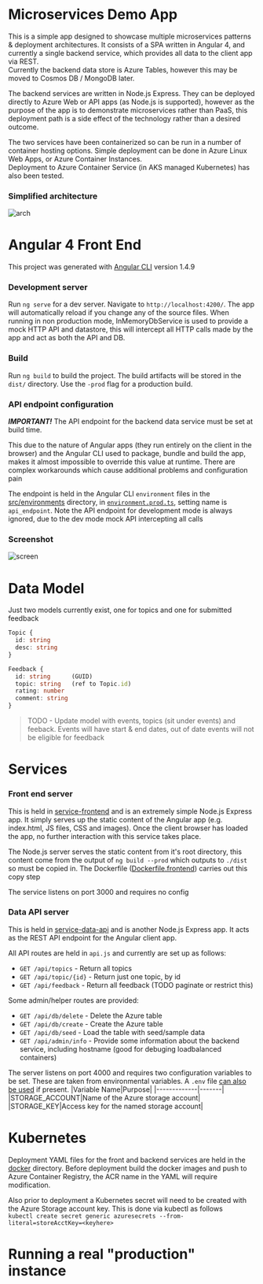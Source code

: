 # Microservices Demo App

This is a simple app designed to showcase multiple microservices patterns & deployment architectures. It consists of a SPA written in Angular 4, and currently a single backend service, which provides all data to the client app via REST.  
Currently the backend data store is Azure Tables, however this may be moved to Cosmos DB / MongoDB later.

The backend services are written in Node.js Express. They can be deployed directly to Azure Web or API apps (as Node.js is supported), however as the purpose of the app is to demonstrate microservices rather than PaaS, this deployment path is a side effect of the technology rather than a desired outcome.

The two services have been containerized so can be run in a number of container hosting options. Simple deployment can be done in Azure Linux Web Apps, or Azure Container Instances.  
Deployment to Azure Container Service (in AKS managed Kubernetes) has also been tested.

### Simplified architecture
![arch](https://user-images.githubusercontent.com/14982936/32010128-dca5d85e-b9a8-11e7-9802-e0147342093e.png)


# Angular 4 Front End
This project was generated with [Angular CLI](https://github.com/angular/angular-cli) version 1.4.9

### Development server
Run `ng serve` for a dev server. Navigate to `http://localhost:4200/`. The app will automatically reload if you change any of the source files.
When running in non production mode, InMemoryDbService is used to provide a mock HTTP API and datastore, this will intercept all HTTP calls made by the app and act as both the API and DB.

### Build
Run `ng build` to build the project. The build artifacts will be stored in the `dist/` directory. Use the `-prod` flag for a production build.

### API endpoint configuration
***IMPORTANT!*** The API endpoint for the backend data service must be set at build time. 

This due to the nature of Angular apps (they run entirely on the client in the browser) and the Angular CLI used to package, bundle and build the app, makes it almost impossible to override this value at runtime. There are complex workarounds which cause additional problems and configuration pain

The endpoint is held in the Angular CLI `environment` files in the [src/environments](src/environments) directory, in [`environment.prod.ts`](src/environments/environment.prod.ts), setting name is `api_endpoint`. Note the API endpoint for development mode is always ignored, due to the dev mode mock API intercepting all calls

### Screenshot
![screen](https://user-images.githubusercontent.com/14982936/32010139-e7542fda-b9a8-11e7-874f-545133f45c83.png)

# Data Model
Just two models currently exist, one for topics and one for submitted feedback
```ts
Topic {
  id: string
  desc: string
}
``` 
```ts
Feedback {
  id: string      (GUID)
  topic: string   (ref to Topic.id)
  rating: number
  comment: string
}
``` 
> TODO - Update model with events, topics (sit under events) and feeback. Events will have start & end dates, out of date events will not be eligible for feedback

# Services 

### Front end server 
This is held in [service-frontend](service-frontend) and is an extremely simple Node.js Express app. It simply serves up the static content of the Angular app (e.g. index.html, JS files, CSS and images). Once the client browser has loaded the app, no further interaction with this service takes place.  

The Node.js server serves the static content from it's root directory, this content come from the output of `ng build --prod` which outputs to `./dist` so must be copied in. The Dockerfile ([Dockerfile.frontend](Dockerfile.frontend)) carries out this copy step

The service listens on port 3000 and requires no config

### Data API server 
This is held in [service-data-api](service-data-api) and is another Node.js Express app. It acts as the REST API endpoint for the Angular client app.

All API routes are held in `api.js` and currently are set up as follows:
- `GET /api/topics` - Return all topics
- `GET /api/topic/{id}` - Return just one topic, by id
- `GET /api/feedback` - Return all feedback (TODO paginate or restrict this)

Some admin/helper routes are provided:
- `GET /api/db/delete` - Delete the Azure table
- `GET /api/db/create` - Create the Azure table
- `GET /api/db/seed` - Load the table with seed/sample data
- `GET /api/admin/info` - Provide some information about the backend service, including hostname (good for debuging loadbalanced containers)

The server listens on port 4000 and requires two configuration variables to be set. These are taken from environmental variables. A `.env` file [can also be used](https://www.npmjs.com/package/dotenv) if present.
|Variable Name|Purpose|
|-------------|-------|
|STORAGE_ACCOUNT|Name of the Azure storage account|
|STORAGE_KEY|Access key for the named storage account|


# Kubernetes 
Deployment YAML files for the front and backend services are held in the [docker](docker) directory. Before deployment build the docker images and push to Azure Container Registry, the ACR name in the YAML will require modification. 

Also prior to deployment a Kubernetes secret will need to be created with the Azure Storage account key. This is done via kubectl as follows  
 `kubectl create secret generic azuresecrets --from-literal=storeAcctKey=<keyhere>`


 # Running a real "production" instance
